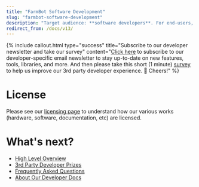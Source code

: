 ```yaml
---
title: "FarmBot Software Development"
slug: "farmbot-software-development"
description: "Target audience: **software developers**. For end-users, see [FarmBot Software Documentation](https://software.farm.bot/docs)."
redirect_from: /docs/v13/
---
```



{%
include callout.html
type="success"
title="Subscribe to our developer newsletter and take our survey"
content="[Click here](http://eepurl.com/dJ4P86) to subscribe to our developer-specific email newsletter to stay up-to-date on new features, tools, libraries, and more. And then please take this short (1 minute) [survey](https://docs.google.com/forms/d/e/1FAIpQLSeaadH8j2lwbQBAwjUbi5iquGRxQDkuH2bHkrfy3H4ye88iHQ/viewform?usp=sf_link) to help us improve our 3rd party developer experience. :beers: Cheers!"
%}

# License
Please see our [licensing page](https://meta.farm.bot/docs/licensing) to understand how our various works (hardware, software, documentation, etc) are licensed.

# What's next?

 * [High Level Overview](farmbot-software-development/high-level-overview.md)
 * [3rd Party Developer Prizes](farmbot-software-development/3rd-party-developer-prizes.md)
 * [Frequently Asked Questions](farmbot-software-development/faq.md)
 * [About Our Developer Docs](farmbot-software-development/about.md)

